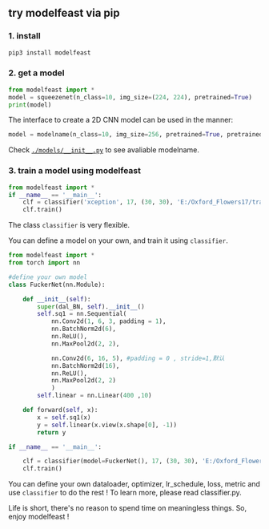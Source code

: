 ## try modelfeast via pip
### 1. install
```python
pip3 install modelfeast
```
### 2. get a model
```python
from modelfeast import *
model = squeezenet(n_class=10, img_size=(224, 224), pretrained=True)
print(model)
```
The interface to create a 2D CNN model can be used in the manner:
```python
model = modelname(n_class=10, img_size=256, pretrained=True, pretrained_path="./pretrained/")
```
Check [```./models/__init__.py```](https://github.com/daili0015/ModelFeast/blob/master/models/__init__.py) to see avaliable modelname.


### 3. train a model using modelfeast
```python
from modelfeast import *
if __name__ == '__main__':
    clf = classifier('xception', 17, (30, 30), 'E:/Oxford_Flowers17/train')
    clf.train()
```
The class ```classifier``` is very flexible.

You can define a model on your own, and train it using ```classifier```.
```python
from modelfeast import *
from torch import nn

#define your own model
class FuckerNet(nn.Module):

    def __init__(self):
        super(dal_BN, self).__init__()
        self.sq1 = nn.Sequential(
            nn.Conv2d(1, 6, 3, padding = 1),
            nn.BatchNorm2d(6),
            nn.ReLU(),
            nn.MaxPool2d(2, 2),

            nn.Conv2d(6, 16, 5), #padding = 0 , stride=1,默认
            nn.BatchNorm2d(16),
            nn.ReLU(),
            nn.MaxPool2d(2, 2)
            )
        self.linear = nn.Linear(400 ,10) 

    def forward(self, x):
        x = self.sq1(x)
        y = self.linear(x.view(x.shape[0], -1))
        return y

if __name__ == '__main__':

    clf = classifier(model=FuckerNet(), 17, (30, 30), 'E:/Oxford_Flowers17/train')
    clf.train()

```

You can define your own dataloader, optimizer, lr_schedule, loss, metric and use ```classifier``` to do the rest !
To learn more, please read classifier.py.

Life is short, there's no reason to spend time on meaningless things. So, enjoy modelfeast !
